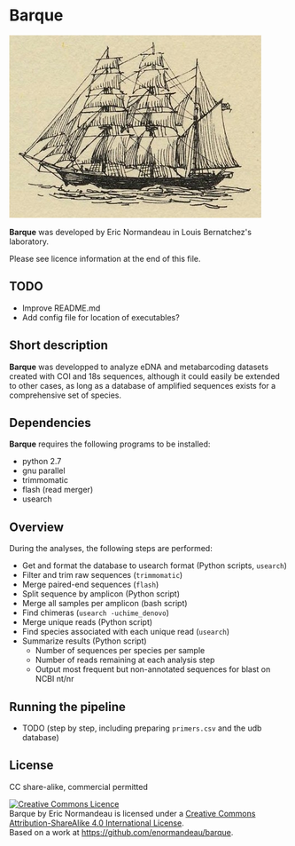 # Barque

![Barque](https://raw.githubusercontent.com/enormandeau/barque/master/00_archive/barque.png)

**Barque** was developed by Eric Normandeau in Louis Bernatchez's laboratory.

Please see licence information at the end of this file.

## TODO

- Improve README.md
- Add config file for location of executables?

## Short description

**Barque** was developped to analyze eDNA and metabarcoding datasets created
with COI and 18s sequences, although it could easily be extended to other
cases, as long as a database of amplified sequences exists for a comprehensive
set of species.

## Dependencies

**Barque** requires the following programs to be installed:

- python 2.7
- gnu parallel
- trimmomatic
- flash (read merger)
- usearch

## Overview

During the analyses, the following steps are performed:

- Get and format the database to usearch format (Python scripts, `usearch`)
- Filter and trim raw sequences (`trimmomatic`)
- Merge paired-end sequences (`flash`)
- Split sequence by amplicon (Python script)
- Merge all samples per amplicon (bash script)
- Find chimeras (`usearch -uchime_denovo`)
- Merge unique reads (Python script)
- Find species associated with each unique read (`usearch`)
- Summarize results (Python script)
  - Number of sequences per species per sample
  - Number of reads remaining at each analysis step
  - Output most frequent but non-annotated sequences for blast on NCBI nt/nr

## Running the pipeline

- TODO (step by step, including preparing `primers.csv` and the udb database)

## License
CC share-alike, commercial permitted

<a rel="license" href="http://creativecommons.org/licenses/by-sa/4.0/"><img alt="Creative Commons Licence" style="border-width:0" src="https://i.creativecommons.org/l/by-sa/4.0/88x31.png" /></a><br /><span xmlns:dct="http://purl.org/dc/terms/" property="dct:title">Barque</span> by <span xmlns:cc="http://creativecommons.org/ns#" property="cc:attributionName">Eric Normandeau</span> is licensed under a <a rel="license" href="http://creativecommons.org/licenses/by-sa/4.0/">Creative Commons Attribution-ShareAlike 4.0 International License</a>.<br />Based on a work at <a xmlns:dct="http://purl.org/dc/terms/" href="https://github.com/enormandeau/barque" rel="dct:source">https://github.com/enormandeau/barque</a>.
